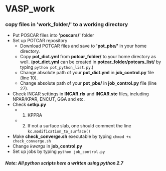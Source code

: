 # VASP_work

### copy files in **'work_folder/'** to a working directory
- Put POSCAR files into **'poscars/'** folder
- Set up POTCAR repository
  - Download POTCAR files and save to **'pot_pbe/'** in your home directory. 
  - Copy **pot_dict.yml** from **potcar_folder/** to your home directory as well. (**pot_dict.yml** can be created in **potcar_folder/potcars_list/** by typing `python pot_python_list.py`.) 
  - Change absolute path of your **pot_dict.yml** in **job_control.py** file (line 10).
  - Change absolute path of your **pot_pbe/** in **job_control.py** file (line 27).  
- Check INCAR settings in **INCAR.rlx** and **INCAR.stc** files, including NPAR/KPAR, ENCUT, GGA and etc.
- Check **setkp.py** 
  - 1. KPPRA
  - 2. If not a surface slab, one should comment the line `kc.modification_to_surface()`
- Make **check_converge.sh** executable by typing `chmod +x check_converge.sh`
- Change *kwargs* in **job_control.py**
- Set up jobs by typing `python job_control.py`


#### *Note: All python scripts here a written using python 2.7*  

